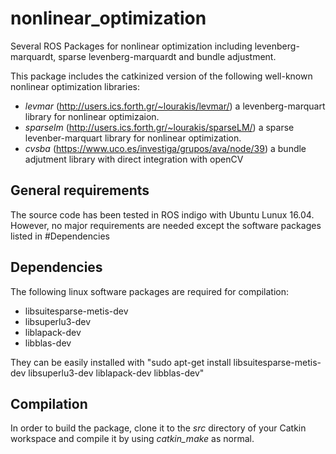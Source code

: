 # nonlinear_optimization
Several ROS Packages for nonlinear optimization including levenberg-marquardt, sparse levenberg-marquardt and bundle adjustment.

This package includes the catkinized version of the following well-known nonlinear optimization libraries:

* *levmar* (http://users.ics.forth.gr/~lourakis/levmar/) a levenberg-marquart library for nonlinear optimizaion.
* *sparselm* (http://users.ics.forth.gr/~lourakis/sparseLM/) a sparse levenber-marquart library for nonlinear optimization.
* *cvsba* (https://www.uco.es/investiga/grupos/ava/node/39) a bundle adjutment library with direct integration with openCV

## General requirements
The source code has been tested in ROS indigo with Ubuntu Lunux 16.04. However, no major requirements are needed except the software packages listed in #Dependencies 

## Dependencies
The following linux software packages are required for compilation:
* libsuitesparse-metis-dev
* libsuperlu3-dev
* liblapack-dev
* libblas-dev

They can be easily installed with "sudo apt-get install libsuitesparse-metis-dev libsuperlu3-dev liblapack-dev libblas-dev"

## Compilation
In order to build the package, clone it to the *src* directory of your Catkin workspace and compile it by using *catkin_make* as normal.

